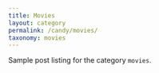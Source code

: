 ```yaml
---
title: Movies
layout: category
permalink: /candy/movies/
taxonomy: movies
---
```


Sample post listing for the category `movies`.